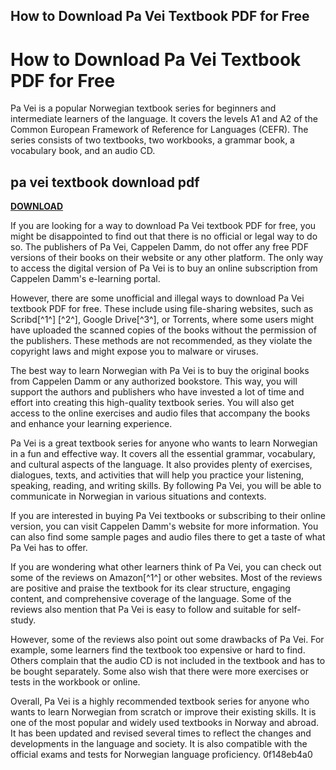 ## How to Download Pa Vei Textbook PDF for Free

  
# How to Download Pa Vei Textbook PDF for Free
  
Pa Vei is a popular Norwegian textbook series for beginners and intermediate learners of the language. It covers the levels A1 and A2 of the Common European Framework of Reference for Languages (CEFR). The series consists of two textbooks, two workbooks, a grammar book, a vocabulary book, and an audio CD.
 
## pa vei textbook download pdf


[**DOWNLOAD**](https://www.google.com/url?q=https%3A%2F%2Furllie.com%2F2tKF36&sa=D&sntz=1&usg=AOvVaw3SAbUKhRPOftMcQjdbO25M)

  
If you are looking for a way to download Pa Vei textbook PDF for free, you might be disappointed to find out that there is no official or legal way to do so. The publishers of Pa Vei, Cappelen Damm, do not offer any free PDF versions of their books on their website or any other platform. The only way to access the digital version of Pa Vei is to buy an online subscription from Cappelen Damm's e-learning portal.
  
However, there are some unofficial and illegal ways to download Pa Vei textbook PDF for free. These include using file-sharing websites, such as Scribd[^1^] [^2^], Google Drive[^3^], or Torrents, where some users might have uploaded the scanned copies of the books without the permission of the publishers. These methods are not recommended, as they violate the copyright laws and might expose you to malware or viruses.
  
The best way to learn Norwegian with Pa Vei is to buy the original books from Cappelen Damm or any authorized bookstore. This way, you will support the authors and publishers who have invested a lot of time and effort into creating this high-quality textbook series. You will also get access to the online exercises and audio files that accompany the books and enhance your learning experience.
  
Pa Vei is a great textbook series for anyone who wants to learn Norwegian in a fun and effective way. It covers all the essential grammar, vocabulary, and cultural aspects of the language. It also provides plenty of exercises, dialogues, texts, and activities that will help you practice your listening, speaking, reading, and writing skills. By following Pa Vei, you will be able to communicate in Norwegian in various situations and contexts.
  
If you are interested in buying Pa Vei textbooks or subscribing to their online version, you can visit Cappelen Damm's website for more information. You can also find some sample pages and audio files there to get a taste of what Pa Vei has to offer.
  
If you are wondering what other learners think of Pa Vei, you can check out some of the reviews on Amazon[^1^] or other websites. Most of the reviews are positive and praise the textbook for its clear structure, engaging content, and comprehensive coverage of the language. Some of the reviews also mention that Pa Vei is easy to follow and suitable for self-study.
  
However, some of the reviews also point out some drawbacks of Pa Vei. For example, some learners find the textbook too expensive or hard to find. Others complain that the audio CD is not included in the textbook and has to be bought separately. Some also wish that there were more exercises or tests in the workbook or online.
  
Overall, Pa Vei is a highly recommended textbook series for anyone who wants to learn Norwegian from scratch or improve their existing skills. It is one of the most popular and widely used textbooks in Norway and abroad. It has been updated and revised several times to reflect the changes and developments in the language and society. It is also compatible with the official exams and tests for Norwegian language proficiency.
 0f148eb4a0

